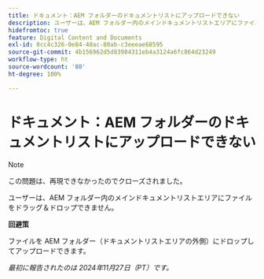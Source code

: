 ```yaml
---
title: ドキュメント：AEM フォルダーのドキュメントリストにアップロードできない
description: ユーザーは、AEM フォルダー内のメインドキュメントリストエリアにファイルをドラッグ＆ドロップできません。
hidefromtoc: true
feature: Digital Content and Documents
exl-id: 0cc4c326-0e84-40ac-80ab-c3eeeae68595
source-git-commit: 4b156962d5d83984311eb4a3124a6fc864d23249
workflow-type: ht
source-wordcount: '80'
ht-degree: 100%

---
```


# ドキュメント：AEM フォルダーのドキュメントリストにアップロードできない

>[!NOTE]
>
>この問題は、再現できなかったのでクローズされました。

ユーザーは、AEM フォルダー内のメインドキュメントリストエリアにファイルをドラッグ＆ドロップできません。

**回避策**

ファイルを AEM フォルダー（ドキュメントリストエリアの外側）にドロップしてアップロードできます。

_最初に報告されたのは 2024年11月27日（PT）です。_
